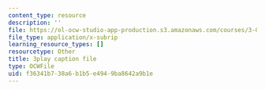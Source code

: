 ```yaml
---
content_type: resource
description: ''
file: https://ol-ocw-studio-app-production.s3.amazonaws.com/courses/3-091sc-introduction-to-solid-state-chemistry-fall-2010/f36341b738a6b1b5e4949ba8642a9b1e_h57hFAsLAGo.srt
file_type: application/x-subrip
learning_resource_types: []
resourcetype: Other
title: 3play caption file
type: OCWFile
uid: f36341b7-38a6-b1b5-e494-9ba8642a9b1e
---
```

